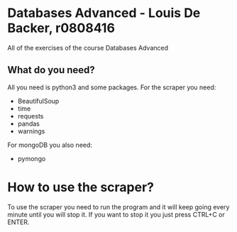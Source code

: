 # Databases Advanced - Louis De Backer, r0808416
All of the exercises of the course Databases Advanced

## What do you need? 
All you need is python3 and some packages. 
For the scraper you need:
- BeautifulSoup
- time
- requests
- pandas
- warnings

For mongoDB you also need:
- pymongo

# How to use the scraper?
To use the scraper you need to run the program and it will keep going every minute until you will stop it. 
If you want to stop it you just press CTRL+C or ENTER.
